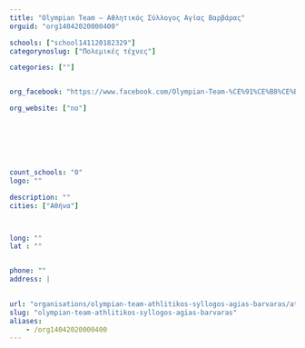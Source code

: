 ```yaml
---
title: "Olympian Team – Αθλητικός Σύλλογος Αγίας Βαρβάρας"
orguid: "org14042020000400"

schools: ["school141120182329"]
categorynoslug: ["Πολεμικές τέχνες"]

categories: [""]


org_facebook: "https://www.facebook.com/Olympian-Team-%CE%91%CE%B8%CE%BB%CE%B7%CF%84%CE%B9%CE%BA%CF%8C%CF%82-%CE%93%CF%85%CE%BC%CE%BD%CE%B1%CF%83%CF%84%CE%B9%CE%BA%CF%8C%CF%82-%CE%A3%CF%8D%CE%BB%CE%BB%CE%BF%CE%B3%CE%BF%CF%82-%CE%91%CE%B3%CE%AF%CE%B1%CF%82-%CE%92%CE%B1%CF%81%CE%B2%CE%AC%CF%81%CE%B1%CF%82-677076702302902/"

org_website: ["no"]







count_schools: "0"
logo: ""

description: ""
cities: ["Αθήνα"]



long: ""
lat : ""


phone: ""
address: |
    

url: "organisations/olympian-team-athlitikos-syllogos-agias-barvaras/athina/"
slug: "olympian-team-athlitikos-syllogos-agias-barvaras"
aliases:
    - /org14042020000400
---
```



